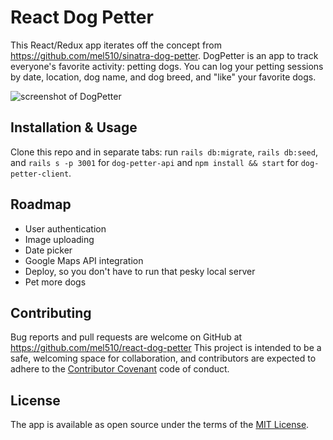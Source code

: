 # React Dog Petter
This React/Redux app iterates off the concept from https://github.com/mel510/sinatra-dog-petter. DogPetter is an app to track everyone's favorite activity: petting dogs. You can log your petting sessions by date, location, dog name, and dog breed, and "like" your favorite dogs.

![screenshot of DogPetter](https://i.imgur.com/9i7Ube4.png)

## Installation & Usage

Clone this repo and in separate tabs: run `rails db:migrate`, `rails db:seed`, and `rails s -p 3001` for `dog-petter-api` and `npm install && start` for `dog-petter-client`.

## Roadmap
* User authentication
* Image uploading
* Date picker
* Google Maps API integration
* Deploy, so you don't have to run that pesky local server
* Pet more dogs

## Contributing

Bug reports and pull requests are welcome on GitHub at https://github.com/mel510/react-dog-petter This project is intended to be a safe, welcoming space for collaboration, and contributors are expected to adhere to the [Contributor Covenant](http://contributor-covenant.org) code of conduct.


## License

The app is available as open source under the terms of the [MIT License](http://opensource.org/licenses/MIT).

